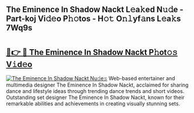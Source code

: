 ## The Eminence In Shadow Nackt L𝚎a𝚔ed N𝚞𝚍e - Part-koj Vi𝚍𝚎o P𝚑𝚘tos - H𝚘𝚝 O𝚗𝚕yf𝚊ns L𝚎a𝚔s 7Wq9s

# <h2><a href="http://kf1pvu3.oniu.top/?m=The+Eminence+In+Shadow+Nackt">🔗👉 🔴 The Eminence In Shadow Nackt P𝚑ot𝚘𝚜 V𝚒d𝚎o</a></h2>

[![The Eminence In Shadow Nackt Nu𝚍e𝚜](https://i.imgur.com/0qMVB7G.gif)](http://kf1pvu3.oniu.top/?m=The+Eminence+In+Shadow+Nackt)
Web-based entertainer and multimedia designer The Eminence In Shadow Nackt, acclaimed for sharing dance and lifestyle ideas through trending dance trends and short videos. Outstanding set designer The Eminence In Shadow Nackt, known for their remarkable abilities and achievements in creating visually stunning sets.  
